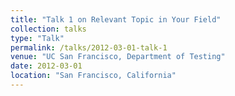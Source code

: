 ```yaml
---
title: "Talk 1 on Relevant Topic in Your Field"
collection: talks
type: "Talk"
permalink: /talks/2012-03-01-talk-1
venue: "UC San Francisco, Department of Testing"
date: 2012-03-01
location: "San Francisco, California"
---
```


<!-- This is a description of your talk, which is a markdown files that can be all markdown-ified like any other post. Yay markdown! -->
